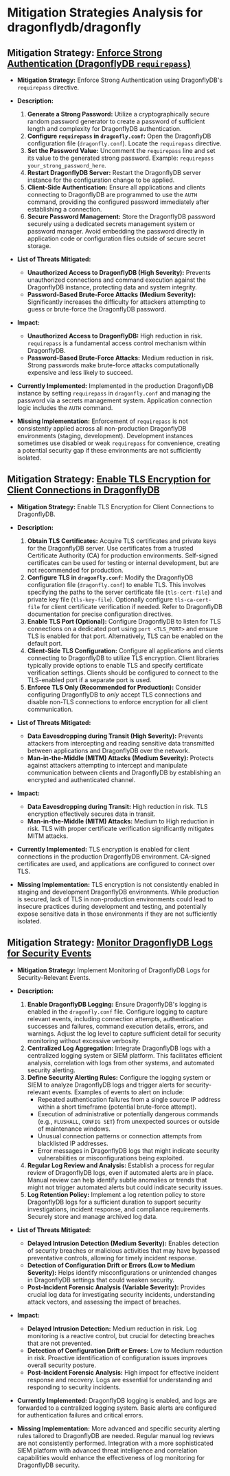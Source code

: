 # Mitigation Strategies Analysis for dragonflydb/dragonfly

## Mitigation Strategy: [Enforce Strong Authentication (DragonflyDB `requirepass`)](./mitigation_strategies/enforce_strong_authentication__dragonflydb__requirepass__.md)

*   **Mitigation Strategy:** Enforce Strong Authentication using DragonflyDB's `requirepass` directive.
*   **Description:**
    1.  **Generate a Strong Password:** Utilize a cryptographically secure random password generator to create a password of sufficient length and complexity for DragonflyDB authentication.
    2.  **Configure `requirepass` in `dragonfly.conf`:** Open the DragonflyDB configuration file (`dragonfly.conf`). Locate the `requirepass` directive.
    3.  **Set the Password Value:** Uncomment the `requirepass` line and set its value to the generated strong password. Example: `requirepass your_strong_password_here`.
    4.  **Restart DragonflyDB Server:** Restart the DragonflyDB server instance for the configuration change to be applied.
    5.  **Client-Side Authentication:** Ensure all applications and clients connecting to DragonflyDB are programmed to use the `AUTH` command, providing the configured password immediately after establishing a connection.
    6.  **Secure Password Management:** Store the DragonflyDB password securely using a dedicated secrets management system or password manager. Avoid embedding the password directly in application code or configuration files outside of secure secret storage.

*   **List of Threats Mitigated:**
    *   **Unauthorized Access to DragonflyDB (High Severity):** Prevents unauthorized connections and command execution against the DragonflyDB instance, protecting data and system integrity.
    *   **Password-Based Brute-Force Attacks (Medium Severity):** Significantly increases the difficulty for attackers attempting to guess or brute-force the DragonflyDB password.

*   **Impact:**
    *   **Unauthorized Access to DragonflyDB:** High reduction in risk. `requirepass` is a fundamental access control mechanism within DragonflyDB.
    *   **Password-Based Brute-Force Attacks:** Medium reduction in risk. Strong passwords make brute-force attacks computationally expensive and less likely to succeed.

*   **Currently Implemented:** Implemented in the production DragonflyDB instance by setting `requirepass` in `dragonfly.conf` and managing the password via a secrets management system. Application connection logic includes the `AUTH` command.

*   **Missing Implementation:**  Enforcement of `requirepass` is not consistently applied across all non-production DragonflyDB environments (staging, development). Development instances sometimes use disabled or weak `requirepass` for convenience, creating a potential security gap if these environments are not sufficiently isolated.

## Mitigation Strategy: [Enable TLS Encryption for Client Connections in DragonflyDB](./mitigation_strategies/enable_tls_encryption_for_client_connections_in_dragonflydb.md)

*   **Mitigation Strategy:** Enable TLS Encryption for Client Connections to DragonflyDB.
*   **Description:**
    1.  **Obtain TLS Certificates:** Acquire TLS certificates and private keys for the DragonflyDB server. Use certificates from a trusted Certificate Authority (CA) for production environments. Self-signed certificates can be used for testing or internal development, but are not recommended for production.
    2.  **Configure TLS in `dragonfly.conf`:** Modify the DragonflyDB configuration file (`dragonfly.conf`) to enable TLS. This involves specifying the paths to the server certificate file (`tls-cert-file`) and private key file (`tls-key-file`).  Optionally configure `tls-ca-cert-file` for client certificate verification if needed. Refer to DragonflyDB documentation for precise configuration directives.
    3.  **Enable TLS Port (Optional):** Configure DragonflyDB to listen for TLS connections on a dedicated port using `port <TLS_PORT>` and ensure TLS is enabled for that port.  Alternatively, TLS can be enabled on the default port.
    4.  **Client-Side TLS Configuration:** Configure all applications and clients connecting to DragonflyDB to utilize TLS encryption. Client libraries typically provide options to enable TLS and specify certificate verification settings. Clients should be configured to connect to the TLS-enabled port if a separate port is used.
    5.  **Enforce TLS Only (Recommended for Production):**  Consider configuring DragonflyDB to *only* accept TLS connections and disable non-TLS connections to enforce encryption for all client communication.

*   **List of Threats Mitigated:**
    *   **Data Eavesdropping during Transit (High Severity):** Prevents attackers from intercepting and reading sensitive data transmitted between applications and DragonflyDB over the network.
    *   **Man-in-the-Middle (MITM) Attacks (Medium Severity):** Protects against attackers attempting to intercept and manipulate communication between clients and DragonflyDB by establishing an encrypted and authenticated channel.

*   **Impact:**
    *   **Data Eavesdropping during Transit:** High reduction in risk. TLS encryption effectively secures data in transit.
    *   **Man-in-the-Middle (MITM) Attacks:** Medium to High reduction in risk. TLS with proper certificate verification significantly mitigates MITM attacks.

*   **Currently Implemented:** TLS encryption is enabled for client connections in the production DragonflyDB environment.  CA-signed certificates are used, and applications are configured to connect over TLS.

*   **Missing Implementation:** TLS encryption is not consistently enabled in staging and development DragonflyDB environments.  While production is secured, lack of TLS in non-production environments could lead to insecure practices during development and testing, and potentially expose sensitive data in those environments if they are not sufficiently isolated.

## Mitigation Strategy: [Monitor DragonflyDB Logs for Security Events](./mitigation_strategies/monitor_dragonflydb_logs_for_security_events.md)

*   **Mitigation Strategy:** Implement Monitoring of DragonflyDB Logs for Security-Relevant Events.
*   **Description:**
    1.  **Enable DragonflyDB Logging:** Ensure DragonflyDB's logging is enabled in the `dragonfly.conf` file. Configure logging to capture relevant events, including connection attempts, authentication successes and failures, command execution details, errors, and warnings. Adjust the log level to capture sufficient detail for security monitoring without excessive verbosity.
    2.  **Centralized Log Aggregation:** Integrate DragonflyDB logs with a centralized logging system or SIEM platform. This facilitates efficient analysis, correlation with logs from other systems, and automated security alerting.
    3.  **Define Security Alerting Rules:** Configure the logging system or SIEM to analyze DragonflyDB logs and trigger alerts for security-relevant events. Examples of events to alert on include:
        *   Repeated authentication failures from a single source IP address within a short timeframe (potential brute-force attempt).
        *   Execution of administrative or potentially dangerous commands (e.g., `FLUSHALL`, `CONFIG SET`) from unexpected sources or outside of maintenance windows.
        *   Unusual connection patterns or connection attempts from blacklisted IP addresses.
        *   Error messages in DragonflyDB logs that might indicate security vulnerabilities or misconfigurations being exploited.
    4.  **Regular Log Review and Analysis:**  Establish a process for regular review of DragonflyDB logs, even if automated alerts are in place. Manual review can help identify subtle anomalies or trends that might not trigger automated alerts but could indicate security issues.
    5.  **Log Retention Policy:** Implement a log retention policy to store DragonflyDB logs for a sufficient duration to support security investigations, incident response, and compliance requirements. Securely store and manage archived log data.

*   **List of Threats Mitigated:**
    *   **Delayed Intrusion Detection (Medium Severity):** Enables detection of security breaches or malicious activities that may have bypassed preventative controls, allowing for timely incident response.
    *   **Detection of Configuration Drift or Errors (Low to Medium Severity):** Helps identify misconfigurations or unintended changes in DragonflyDB settings that could weaken security.
    *   **Post-Incident Forensic Analysis (Variable Severity):** Provides crucial log data for investigating security incidents, understanding attack vectors, and assessing the impact of breaches.

*   **Impact:**
    *   **Delayed Intrusion Detection:** Medium reduction in risk. Log monitoring is a reactive control, but crucial for detecting breaches that are not prevented.
    *   **Detection of Configuration Drift or Errors:** Low to Medium reduction in risk. Proactive identification of configuration issues improves overall security posture.
    *   **Post-Incident Forensic Analysis:** High impact for effective incident response and recovery. Logs are essential for understanding and responding to security incidents.

*   **Currently Implemented:** DragonflyDB logging is enabled, and logs are forwarded to a centralized logging system. Basic alerts are configured for authentication failures and critical errors.

*   **Missing Implementation:**  More advanced and specific security alerting rules tailored to DragonflyDB are needed.  Regular manual log reviews are not consistently performed.  Integration with a more sophisticated SIEM platform with advanced threat intelligence and correlation capabilities would enhance the effectiveness of log monitoring for DragonflyDB security.

